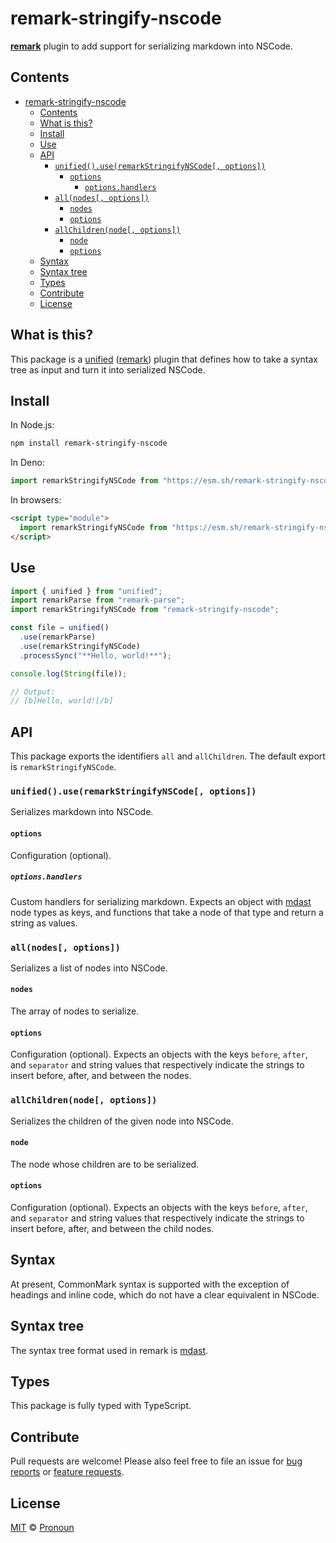 # remark-stringify-nscode

**[remark](https://github.com/remarkjs/remark)** plugin to add support for serializing markdown into NSCode.

## Contents

- [remark-stringify-nscode](#remark-stringify-nscode)
  - [Contents](#contents)
  - [What is this?](#what-is-this)
  - [Install](#install)
  - [Use](#use)
  - [API](#api)
    - [`unified().use(remarkStringifyNSCode[, options])`](#unifieduseremarkstringifynscode-options)
      - [`options`](#options)
        - [`options.handlers`](#optionshandlers)
    - [`all(nodes[, options])`](#allnodes-options)
      - [`nodes`](#nodes)
      - [`options`](#options-1)
    - [`allChildren(node[, options])`](#allchildrennode-options)
      - [`node`](#node)
      - [`options`](#options-2)
  - [Syntax](#syntax)
  - [Syntax tree](#syntax-tree)
  - [Types](#types)
  - [Contribute](#contribute)
  - [License](#license)

## What is this?

This package is a [unified](https://github.com/unifiedjs/unified) ([remark](https://github.com/remarkjs/remark)) plugin that defines how to take a syntax tree as input and turn it into serialized NSCode.

## Install

In Node.js:

```sh
npm install remark-stringify-nscode
```

In Deno:

```js
import remarkStringifyNSCode from "https://esm.sh/remark-stringify-nscode@latest";
```

In browsers:

```html
<script type="module">
  import remarkStringifyNSCode from "https://esm.sh/remark-stringify-nscode@latest?bundle";
</script>
```

## Use

```js
import { unified } from "unified";
import remarkParse from "remark-parse";
import remarkStringifyNSCode from "remark-stringify-nscode";

const file = unified()
  .use(remarkParse)
  .use(remarkStringifyNSCode)
  .processSync("**Hello, world!**");

console.log(String(file));

// Output:
// [b]Hello, world![/b]
```

## API

This package exports the identifiers `all` and `allChildren`. The default export is `remarkStringifyNSCode`.

### `unified().use(remarkStringifyNSCode[, options])`

Serializes markdown into NSCode.

#### `options`

Configuration (optional).

##### `options.handlers`

Custom handlers for serializing markdown. Expects an object with [mdast](https://github.com/syntax-tree/mdast) node types as keys, and functions that take a node of that type and return a string as values.

### `all(nodes[, options])`

Serializes a list of nodes into NSCode.

#### `nodes`

The array of nodes to serialize.

#### `options`

Configuration (optional). Expects an objects with the keys `before`, `after`, and `separator` and string values that respectively indicate the strings to insert before, after, and between the nodes.

### `allChildren(node[, options])`

Serializes the children of the given node into NSCode.

#### `node`

The node whose children are to be serialized.

#### `options`

Configuration (optional). Expects an objects with the keys `before`, `after`, and `separator` and string values that respectively indicate the strings to insert before, after, and between the child nodes.

## Syntax

At present, CommonMark syntax is supported with the exception of headings and inline code, which do not have a clear equivalent in NSCode.

## Syntax tree

The syntax tree format used in remark is [mdast](https://github.com/syntax-tree/mdast).

## Types

This package is fully typed with TypeScript.

## Contribute

Pull requests are welcome! Please also feel free to file an issue for [bug reports](https://github.com/esfalsa/remark-stringify-nscode/issues/new?assignees=&labels=bug&projects=&template=bug_report.yml) or [feature requests](https://github.com/esfalsa/remark-stringify-nscode/issues/new?assignees=&labels=enhancement&projects=&template=feature_request.yml).

## License

[MIT](./LICENSE) © [Pronoun](https://esfalsa.github.io)

